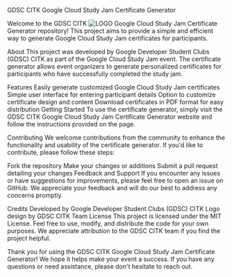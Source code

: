 GDSC CITK Google Cloud Study Jam Certificate Generator

Welcome to the GDSC CITK ![LOGO](https://github.com/panjyar/Google-Cloud-Study-Jam_Certificate_Generator/assets/121200924/113d41a1-0608-4302-aa1e-c7d2b574bdb2)
Google Cloud Study Jam Certificate Generator repository! This project aims to provide a simple and efficient way to generate Google Cloud Study Jam certificates for participants.

About
This project was developed by Google Developer Student Clubs (GDSC) CITK as part of the Google Cloud Study Jam event. The certificate generator allows event organizers to generate personalized certificates for participants who have successfully completed the study jam.

Features
Easily generate customized Google Cloud Study Jam certificates
Simple user interface for entering participant details
Option to customize certificate design and content
Download certificates in PDF format for easy distribution
Getting Started
To use the certificate generator, simply visit the GDSC CITK Google Cloud Study Jam Certificate Generator website and follow the instructions provided on the page.

Contributing
We welcome contributions from the community to enhance the functionality and usability of the certificate generator. If you'd like to contribute, please follow these steps:

Fork the repository
Make your changes or additions
Submit a pull request detailing your changes
Feedback and Support
If you encounter any issues or have suggestions for improvements, please feel free to open an issue on GitHub. We appreciate your feedback and will do our best to address any concerns promptly.

Credits
Developed by Google Developer Student Clubs (GDSC) CITK
Logo design by GDSC CITK Team
License
This project is licensed under the MIT License. Feel free to use, modify, and distribute the code for your own purposes. We appreciate attribution to the GDSC CITK team if you find the project helpful.

Thank you for using the GDSC CITK Google Cloud Study Jam Certificate Generator! We hope it helps make your event a success. If you have any questions or need assistance, please don't hesitate to reach out.
